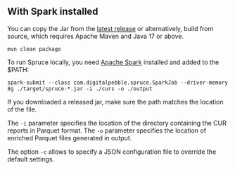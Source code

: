## With Spark installed

You can copy the Jar from the [latest release](https://github.com/DigitalPebble/spruce/releases) or alternatively, build from source,
which requires Apache Maven and Java 17 or above.

```
mvn clean package
```

To run Spruce locally, you need [Apache Spark](https://spark.apache.org/)  installed  and added to the $PATH:

```
spark-submit --class com.digitalpebble.spruce.SparkJob --driver-memory 8g ./target/spruce-*.jar -i ./curs -o ./output
```

If you downloaded a released jar, make sure the path matches the location of the file.

The `-i` parameter specifies the location of the directory containing the CUR reports in Parquet format.
The `-o` parameter specifies the location of enriched Parquet files generated in output.

The option `-c` allows to specify a JSON configuration file to override the default settings.
